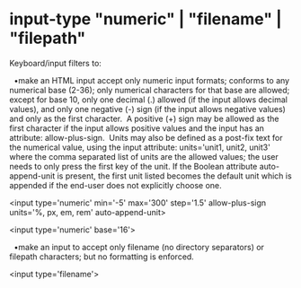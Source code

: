 # input-type "numeric" | "filename" | "filepath"
Keyboard/input filters to:

&nbsp; •make an HTML input accept only numeric input formats; conforms to any numerical base (2-36); only numerical characters for that base are allowed; except for base 10, only one decimal (.) allowed (if the input allows decimal values), and only one negative (-) sign (if the input allows negative values) and only as the first character.&nbsp; A positive (+) sign may be allowed as the first character if the input allows positive values and the input has an attribute: allow-plus-sign.&nbsp; Units may also be defined as a post-fix text for the numerical value, using the input attribute: units='unit1, unit2, unit3' where the comma separated list of units are the allowed values; the user needs to only press the first key of the unit.  If the Boolean attribute auto-append-unit is present, the first unit listed becomes the default unit which is appended if the end-user does not explicitly choose one.

&lt;input type='numeric' min='-5' max='300' step='1.5' allow-plus-sign units='%, px, em, rem' auto-append-unit&gt;

&lt;input type='numeric' base='16'&gt;

&nbsp; •make an input to accept only filename (no directory separators) or filepath characters; but no formatting is enforced.

&lt;input type='filename'&gt;
